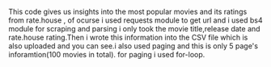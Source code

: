 This code gives us insights into the most popular movies and its ratings from rate.house ,
of ocurse i used requests module to get url and i used bs4 module for scraping and parsing 
i only took the movie title,release date and rate.house rating.Then i wrote this information into the CSV file
which is also uploaded and you can see.i also used paging and this is only 5 page's inforamtion(100 movies in total).
for paging i used for-loop.
